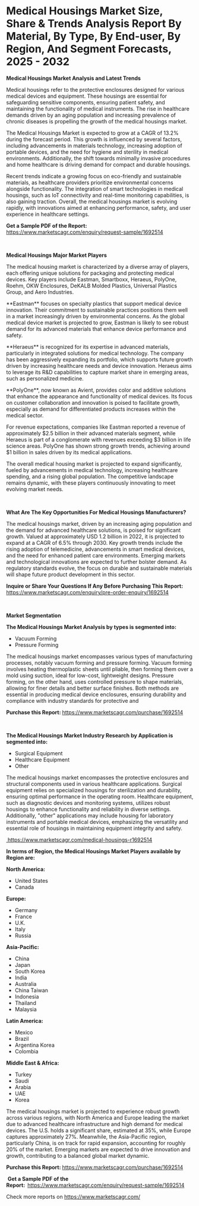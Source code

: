 <p><h1>Medical Housings Market Size, Share & Trends Analysis Report By Material, By Type, By End-user, By Region, And Segment Forecasts, 2025 - 2032</h1></p><p><strong>Medical Housings Market Analysis and Latest Trends</strong></p>
<p><p>Medical housings refer to the protective enclosures designed for various medical devices and equipment. These housings are essential for safeguarding sensitive components, ensuring patient safety, and maintaining the functionality of medical instruments. The rise in healthcare demands driven by an aging population and increasing prevalence of chronic diseases is propelling the growth of the medical housings market.</p><p>The Medical Housings Market is expected to grow at a CAGR of 13.2% during the forecast period. This growth is influenced by several factors, including advancements in materials technology, increasing adoption of portable devices, and the need for hygiene and sterility in medical environments. Additionally, the shift towards minimally invasive procedures and home healthcare is driving demand for compact and durable housings.</p><p>Recent trends indicate a growing focus on eco-friendly and sustainable materials, as healthcare providers prioritize environmental concerns alongside functionality. The integration of smart technologies in medical housings, such as IoT connectivity and real-time monitoring capabilities, is also gaining traction. Overall, the medical housings market is evolving rapidly, with innovations aimed at enhancing performance, safety, and user experience in healthcare settings.</p></p>
<p><strong>Get a Sample PDF of the Report:&nbsp;</strong> <a href="https://www.marketscagr.com/enquiry/request-sample/1692514?utm_campaign=1868&utm_medium=2&utm_source=Github&utm_content=ia&utm_term=08012025&utm_id=medical-housings">https://www.marketscagr.com/enquiry/request-sample/1692514</a></p>
<p>&nbsp;</p>
<p><strong>Medical Housings Major Market Players</strong></p>
<p><p>The medical housing market is characterized by a diverse array of players, each offering unique solutions for packaging and protecting medical devices. Key players include Eastman, Smartboxx, Heraeus, PolyOne, Roehm, OKW Enclosures, DeKALB Molded Plastics, Universal Plastics Group, and Aero Industries.</p><p>**Eastman** focuses on specialty plastics that support medical device innovation. Their commitment to sustainable practices positions them well in a market increasingly driven by environmental concerns. As the global medical device market is projected to grow, Eastman is likely to see robust demand for its advanced materials that enhance device performance and safety.</p><p>**Heraeus** is recognized for its expertise in advanced materials, particularly in integrated solutions for medical technology. The company has been aggressively expanding its portfolio, which supports future growth driven by increasing healthcare needs and device innovation. Heraeus aims to leverage its R&D capabilities to capture market share in emerging areas, such as personalized medicine.</p><p>**PolyOne**, now known as Avient, provides color and additive solutions that enhance the appearance and functionality of medical devices. Its focus on customer collaboration and innovation is poised to facilitate growth, especially as demand for differentiated products increases within the medical sector.</p><p>For revenue expectations, companies like Eastman reported a revenue of approximately $2.5 billion in their advanced materials segment, while Heraeus is part of a conglomerate with revenues exceeding $3 billion in life science areas. PolyOne has shown strong growth trends, achieving around $1 billion in sales driven by its medical applications.</p><p>The overall medical housing market is projected to expand significantly, fueled by advancements in medical technology, increasing healthcare spending, and a rising global population. The competitive landscape remains dynamic, with these players continuously innovating to meet evolving market needs.</p></p>
<p>&nbsp;</p>
<p><strong>What Are The Key Opportunities For Medical Housings Manufacturers?</strong></p>
<p><p>The medical housings market, driven by an increasing aging population and the demand for advanced healthcare solutions, is poised for significant growth. Valued at approximately USD 1.2 billion in 2022, it is projected to expand at a CAGR of 6.5% through 2030. Key growth trends include the rising adoption of telemedicine, advancements in smart medical devices, and the need for enhanced patient care environments. Emerging markets and technological innovations are expected to further bolster demand. As regulatory standards evolve, the focus on durable and sustainable materials will shape future product development in this sector.</p></p>
<p><strong>Inquire or Share Your Questions If Any Before Purchasing This Report:</strong> <a href="https://www.marketscagr.com/enquiry/pre-order-enquiry/1692514?utm_campaign=1868&utm_medium=2&utm_source=Github&utm_content=ia&utm_term=08012025&utm_id=medical-housings">https://www.marketscagr.com/enquiry/pre-order-enquiry/1692514</a></p>
<p>&nbsp;</p>
<p><strong>Market Segmentation</strong></p>
<p><strong>The Medical Housings Market Analysis by types is segmented into:</strong></p>
<p><ul><li>Vacuum Forming</li><li>Pressure Forming</li></ul></p>
<p><p>The medical housings market encompasses various types of manufacturing processes, notably vacuum forming and pressure forming. Vacuum forming involves heating thermoplastic sheets until pliable, then forming them over a mold using suction, ideal for low-cost, lightweight designs. Pressure forming, on the other hand, uses controlled pressure to shape materials, allowing for finer details and better surface finishes. Both methods are essential in producing medical device enclosures, ensuring durability and compliance with industry standards for protective and</p></p>
<p><strong>Purchase this Report:&nbsp;</strong><a href="https://www.marketscagr.com/purchase/1692514?utm_campaign=1868&utm_medium=2&utm_source=Github&utm_content=ia&utm_term=08012025&utm_id=medical-housings">https://www.marketscagr.com/purchase/1692514</a></p>
<p>&nbsp;</p>
<p><strong>The Medical Housings Market Industry Research by Application is segmented into:</strong></p>
<p><ul><li>Surgical Equipment</li><li>Healthcare Equipment</li><li>Other</li></ul></p>
<p><p>The medical housings market encompasses the protective enclosures and structural components used in various healthcare applications. Surgical equipment relies on specialized housings for sterilization and durability, ensuring optimal performance in the operating room. Healthcare equipment, such as diagnostic devices and monitoring systems, utilizes robust housings to enhance functionality and reliability in diverse settings. Additionally, "other" applications may include housing for laboratory instruments and portable medical devices, emphasizing the versatility and essential role of housings in maintaining equipment integrity and safety.</p></p>
<p><a href="https://www.marketscagr.com/medical-housings-r1692514?utm_campaign=1868&utm_medium=2&utm_source=Github&utm_content=ia&utm_term=08012025&utm_id=medical-housings">&nbsp;https://www.marketscagr.com/medical-housings-r1692514</a></p>
<p><strong>In terms of Region, the Medical Housings Market Players available by Region are:</strong></p>
<p>
    <p> <strong> North America: </strong>
        <ul>
            <li>United States</li>
            <li>Canada</li>
        </ul>
        </p> 
    <p> <strong> Europe: </strong>
        <ul>
            <li>Germany</li>
            <li>France</li>
            <li>U.K.</li>
            <li>Italy</li>
            <li>Russia</li>
        </ul>
        </p> 
    <p> <strong> Asia-Pacific: </strong>
        <ul>
            <li>China</li>
            <li>Japan</li>
            <li>South Korea</li>
            <li>India</li>
            <li>Australia</li>
            <li>China Taiwan</li>
            <li>Indonesia</li>
            <li>Thailand</li>
            <li>Malaysia</li>
        </ul>
        </p> 
    <p> <strong> Latin America: </strong>
        <ul>
            <li>Mexico</li>
            <li>Brazil</li>
            <li>Argentina Korea</li>
            <li>Colombia</li>
        </ul>
        </p> 
    <p> <strong> Middle East & Africa: </strong>
        <ul>
            <li>Turkey</li>
            <li>Saudi</li>
            <li>Arabia</li>
            <li>UAE</li>
            <li>Korea</li>
        </ul>
    </p>
    </p>
<p><p>The medical housings market is projected to experience robust growth across various regions, with North America and Europe leading the market due to advanced healthcare infrastructure and high demand for medical devices. The U.S. holds a significant share, estimated at 35%, while Europe captures approximately 27%. Meanwhile, the Asia-Pacific region, particularly China, is on track for rapid expansion, accounting for roughly 20% of the market. Emerging markets are expected to drive innovation and growth, contributing to a balanced global market dynamic.</p></p>
<p><strong>Purchase this Report: </strong><a href="https://www.marketscagr.com/purchase/1692514?utm_campaign=1868&utm_medium=2&utm_source=Github&utm_content=ia&utm_term=08012025&utm_id=medical-housings">https://www.marketscagr.com/purchase/1692514</a></p>
<p>&nbsp;<strong>Get a Sample PDF of the Report:&nbsp;&nbsp;</strong><a href="https://www.marketscagr.com/enquiry/request-sample/1692514?utm_campaign=1868&utm_medium=2&utm_source=Github&utm_content=ia&utm_term=08012025&utm_id=medical-housings">https://www.marketscagr.com/enquiry/request-sample/1692514</a></p>
<p><strong></strong></p>
<p>Check more reports on <a href="https://www.marketscagr.com/?utm_campaign=1868&utm_medium=2&utm_source=Github&utm_content=ia&utm_term=08012025&utm_id=medical-housings">https://www.marketscagr.com/</a></p>